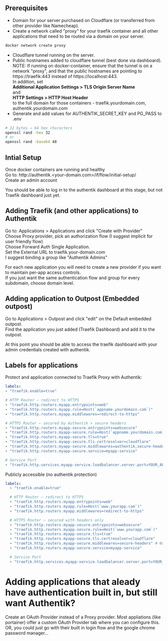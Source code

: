 ## Prerequisites
- Domain for your server purchased on Cloudflare (or transferred from other provider like Namecheap).
- Create a network called "proxy" for your traefik container and all other applications that need to be routed via a domain on your server.
```bash
docker network create proxy
```
- Cloudflare tunnel running on the server. <br/>
- Public hostnames added to cloudflare tunnel (best done via dashboard). <br/>
NOTE: If running on docker-container, ensure that the tunnel is on a network "proxy", and that the public hostnames are pointing to https://traefik:443 instead of https://localhost:443. <br/>
In addition, set <br/>
**Additional Application Settings > TLS Origin Server Name**<br/>
and <br/>
**HTTP Settings > HTTP Host Header** <br/>
to the full domain for those containers - traefik.yourdomain.com, authentik.yourdomain.com
- Generate and add values for AUTHENTIK_SECRET_KEY and PG_PASS to .env
```bash
# 32 bytes → 64 hex characters
openssl rand -hex 32
# or  
openssl rand -base64 48
```

## Intial Setup
Once docker containers are running and healthy <br/>
Go to: http://authentik.<your-domain.com>/if/flow/initial-setup/ <br/>
Create an admin account <br/>

You should be able to log in to the authentik dashboard at this stage, but not Traefik dashboard just yet.

## Adding Traefik (and other applications) to Authentik

Go to: Applications > Applications and click "Create with Provider" <br/>
Choose Proxy provider, pick an authorization flow (I suggest implicit for user friendly flow)<br/>
Choose Forward Auth Single Application. <br/>
Set the External URL to traefik.your-domain.com <br />
I suggest binding a group like "Authentik Admins" <br /> 

For each new application you will need to create a new provider if you want to maintain per-app access controls.<br />
If you just want the same authentication flow and group for every subdomain, choose domain level.<br />

## Adding application to Outpost (Embedded outpost)

Go to Applications > Outpost and click "edit" on the Default embedded outpost. <br />
Find the application you just added (Traefik Dashboard) and add it to the outpost.<br />

At this point you should be able to access the traefik dashboard with your admin credentials created with authentik.

## Labels for applications
Protect and application connected to Traefik Proxy with Authentik:
```yaml
labels:
- "traefik.enable=true"

# HTTP Router – redirect to HTTPS
- "traefik.http.routers.myapp.entrypoints=web"
- "traefik.http.routers.myapp.rule=Host(`appname.yourdomain.com`)"
- "traefik.http.routers.myapp.middlewares=redirect-to-https"

# HTTPS Router – secured by Authentik + secure headers
- "traefik.http.routers.myapp-secure.entrypoints=websecure"
- "traefik.http.routers.myapp-secure.rule=Host(`appname.yourdomain.com`)"
- "traefik.http.routers.myapp-secure.tls=true"
- "traefik.http.routers.myapp-secure.tls.certresolver=cloudflare"
- "traefik.http.routers.myapp-secure.middlewares=authentik,secure-headers"
- "traefik.http.routers.myapp-secure.service=myapp-service"

# Service Port
- "traefik.http.services.myapp-service.loadbalancer.server.port=YOUR_APP_PORT"
```

Publicly accessible (no authentik protection)
```yaml
labels:
  - "traefik.enable=true"

  # HTTP Router – redirect to HTTPS
  - "traefik.http.routers.myapp.entrypoints=web"
  - "traefik.http.routers.myapp.rule=Host(`www.yourapp.com`)"
  - "traefik.http.routers.myapp.middlewares=redirect-to-https"

  # HTTPS Router – secured with headers only
  - "traefik.http.routers.myapp-secure.entrypoints=websecure"
  - "traefik.http.routers.myapp-secure.rule=Host(`www.yourapp.com`)"
  - "traefik.http.routers.myapp-secure.tls=true"
  - "traefik.http.routers.myapp-secure.tls.certresolver=cloudflare"
  - "traefik.http.routers.myapp-secure.middlewares=secure-headers" # No authentik here
  - "traefik.http.routers.myapp-secure.service=myapp-service"

  # Service Port
  - "traefik.http.services.myapp-service.loadbalancer.server.port=YOUR_APP_PORT"
```


# Adding applications that aleady have authentication built in, but still want Authentik? 
Create an OAuth Provider instead of a Proxy provider. Most appliations (like portainer) offer a custom OAuth Provider tab where you can configure this.<br/>
OR, you could just go with their built in login flow and the google chrome password manager...

